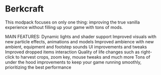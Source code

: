 # Berkcraft

This modpack focuses on only one thing: improving the true vanilla experience without filling up your game with tons of mods.

MAIN FEATURES:
Dynamic lights and shader support
Improved visuals with new particle effects, animations and models
Improved ambience with new ambient, equipment and footstep sounds
UI improvements and tweaks
Improved dropped items interaction
Quality of life changes such as right-click to harvest crops, zoom key, mouse tweaks and much more
Tons of under the hood improvements to keep your game running smoothly, prioritizing the best performance
